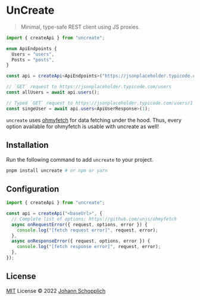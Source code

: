 # UnCreate

> Minimal, type-safe REST client using JS proxies.

```ts
import { createApi } from "uncreate";

enum ApiEndpoints {
  Users = "users",
  Posts = "posts",
}

const api = createApi<ApiEndpoints>("https://jsonplaceholder.typicode.com");

// `GET` request to https://jsonplaceholder.typicode.com/users
const allUsers = await api.users();

// Typed `GET` request to https://jsonplaceholder.typicode.com/users/1
const singeUser = await api.users<ApiUserResponse>(1);
```

`uncreate` uses [ohmyfetch](https://github.com/unjs/ohmyfetch) for data fetching under the hood. Thus, every option available for ohmyfetch is usable with uncreate as well!

## Installation

Run the following command to add `uncreate` to your project.

```bash
pnpm install uncreate # or npm or yarn
```

## Configuration

```ts
import { createApi } from "uncreate";

const api = createApi("<baseUrl>", {
  // Complete list of options: https://github.com/unjs/ohmyfetch
  async onRequestError({ request, options, error }) {
    console.log("[fetch request error]", request, error);
  },
  async onResponseError({ request, options, error }) {
    console.log("[fetch response error]", request, error);
  },
});
```

## License

[MIT](./LICENSE) License © 2022 [Johann Schopplich](https://github.com/johannschopplich)
